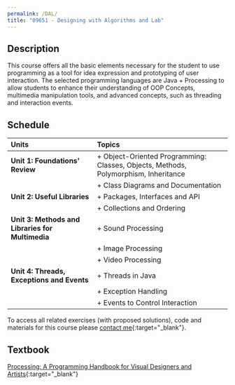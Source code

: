 ```yaml
---
permalink: /DAL/
title: "09651 - Designing with Algorithms and Lab"
---
```


## Description

This course offers all the basic elements necessary for the student to use programming as a tool for idea expression
and prototyping of user interaction. The selected programming languages are Java + Processing to allow students to enhance 
their understanding of OOP Concepts, multimedia manipulation tools, and advanced concepts, such as threading and interaction events. 

## Schedule

| Units                                               | Topics                                                                              |
|:----------------------------------------------------|:------------------------------------------------------------------------------------|
| **Unit 1: Foundations' Review**                     | + Object-Oriented Programming: Classes, Objects, Methods, Polymorphism, Inheritance |
|| + Class Diagrams and Documentation                  |
| **Unit 2: Useful Libraries**                        | + Packages, Interfaces and API                                                      |
|| + Collections and Ordering                          |
| **Unit 3: Methods and Libraries for Multimedia**    | + Sound Processing                                                                  |
|| + Image Processing                                  |
|| + Video Processing                                  |
| **Unit 4: Threads, Exceptions and Events**          | + Threads in Java                                                                   |
|| + Exception Handling                                |
|| + Events to Control Interaction                     |

To access all related exercises (with proposed solutions), code and materials for this course please [contact me](https://forms.gle/63NYpG1siX6E4KGj8){:target="_blank"}.
## Textbook
[Processing: A Programming Handbook for Visual Designers and Artists](https://www.amazon.com/Processing-Programming-Handbook-Designers-Artists/dp/0262182629){:target="_blank"}

